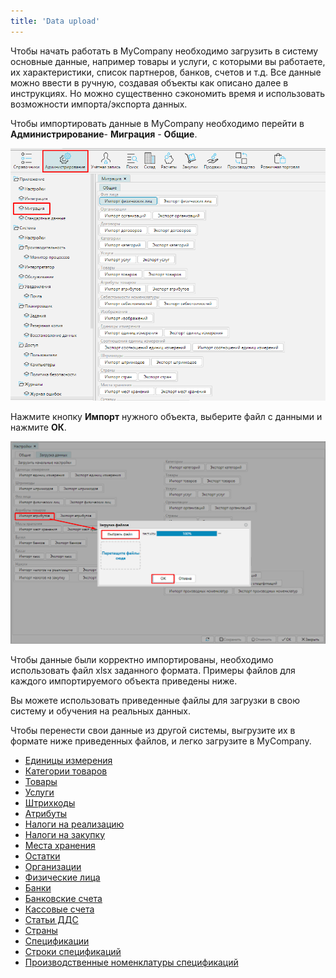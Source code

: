 ```yaml
---
title: 'Data upload'
---
```


Чтобы начать работать в MyCompany необходимо загрузить в систему основные данные, например товары и услуги, с которыми вы работаете, их характеристики, список партнеров, банков, счетов и т.д. Все данные можно ввести в ручную, создавая объекты как описано далее в инструкциях. Но можно существенно сэкономить время и использовать возможности импорта/экспорта данных.

Чтобы импортировать данные в MyCompany необходимо перейти в **Администрирование**- **Миграция** - **Общие**.

![](images/Data_upload_1.png)

Нажмите кнопку **Импорт** нужного объекта, выберите файл с данными и нажмите **ОК**.

![](images/Data_upload_2.png)

Чтобы данные были корректно импортированы, необходимо использовать файл xlsx заданного формата. Примеры файлов для каждого импортируемого объекта приведены ниже.

Вы можете использовать приведенные файлы для загрузки в свою систему и обучения на реальных данных.

Чтобы перенести свои данные из другой системы, выгрузите их в формате ниже приведенных файлов, и легко загрузите в MyCompany.

-   [Единицы измерения](attachments/1802577.xlsx)
-   [Категории товаров](attachments/1802579.xlsx)
-   [Товары](attachments/1802587.xlsx)
-   [Услуги](attachments/1802588.xlsx)
-   [Штрихкоды](attachments/1802590.xlsx)
-   [Атрибуты](attachments/1802574.xlsx)
-   [Налоги на реализацию](attachments/1802581.xlsx)
-   [Налоги на закупку](attachments/1802581.xlsx)
-   [Места хранения](attachments/1802580.xlsx)
-   [Остатки](attachments/1802584.xlsx)
-   [Организации](attachments/1802583.xlsx)
-   [Физические лица](attachments/1802589.xlsx)
-   [Банки](attachments/1802575.xlsx)
-   [Банковские счета](attachments/1802576.xlsx)
-   [Кассовые счета](attachments/1802578.xlsx)
-   [Статьи ДДС](attachments/1802585.xlsx)
-   [Страны](attachments/1802586.xlsx)
-   [Спецификации](attachments/1802596.xlsx)
-   [Строки спецификаций](attachments/1802597.xlsx)
-   [Производственные номенклатуры спецификаций](attachments/1802595.xlsx)

  

  



